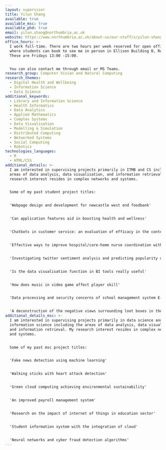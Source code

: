 ```yaml
---
layout: supervisor
title: Yilun Shang
available: true
available_msc: true
available_phd: true
email: yilun.shang@northumbria.ac.uk
website: https://www.northumbria.ac.uk/about-us/our-staff/s/yilun-shang/
office_hours: >-
  I work full-time. There are two hours per week reserved for open office hours
  where students can book to see me in person in Ellison Building B, Room 206.
  These are Fridays 13:00 -15:00. 


  You can also contact me through email or MS Teams.
research_group: Computer Vision and Natural Computing
research_themes:
  - Digital Health and Wellbeing
  - Information Science
  - Data Science
additional_keywords:
  - Library and Information Science
  - Health Informatics
  - Data Analytics
  - Applied Mathematics
  - Complex Systems
  - Data Visualisation
  - Modelling & Simulation
  - Distributed Computing
  - Networked Systems
  - Social Computing
  - Robotics
technologies_languages:
  - R
  - HTML/CSS
additional_details: >-
  I am interested in supervising projects primarily in ITMB and CS including the
  areas of data analysis, data visualisation, and information retrieval. My
  research interest resides in complex networks and systems.


  Some of my past student project titles:


  'Webpage design and development for newcastle west end foodbank'


  'Can application features aid in boosting health and wellness'


  'Chatbots in customer service: an evaluation of efficacy in the contemporary business environment' 


  'Effective ways to improve hospital/care-home nurse coordination with the use of a web application'


  'Investigating twitter sentiment analysis and predicting popularity of tweets with health and fitness data'


  'Is the data visualisation function in BI tools really useful'


  'How does music in video game affect player skill'


  'Data processing and security concerns of school management system E-class and Moodle'


  'A deconstruction of the negative views surrounding loot boxes in the video game industry'
additional_details_msc: >-
  I am interested in supervising projects primarily in data science and
  information science including the areas of data analysis, data visualisation,
  and information retrieval. My research interest resides in complex networks
  and systems.


  Some of my past msc project titles:


  'Fake news detection using machine learning'


  'Walking sticks with heart attack detection'


  'Green cloud computing achieving environmental sustainability'


  'An improved payroll management system'


  'Research on the impact of internet of things in education sector'


  'Student information system with the integration of cloud'


  'Neural networks and cyber fraud detection algorithms'
---
```

